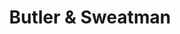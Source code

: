 ---
title: "Butler & Sweatman"
url: /ledbury/butler-und-sweatman-the-homend/
shop: Haushaltsartikel
---